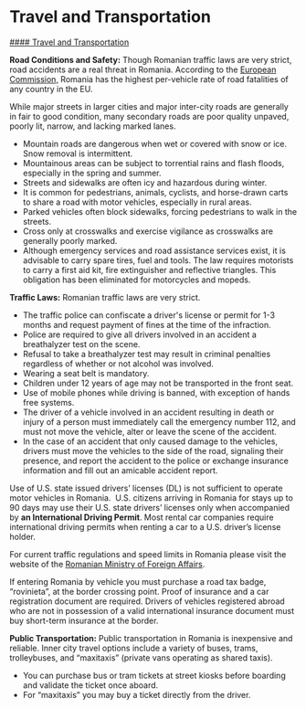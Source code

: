 # Travel and Transportation

[#### Travel and Transportation](javascript:void(0); "Travel and Transportation")

**Road Conditions and Safety:** Though Romanian traffic laws are very strict, road accidents are a real threat in Romania. According to the [European Commission,](https://road-safety.transport.ec.europa.eu/news-events/news/road-safety-eu-fatalities-2021-remain-well-below-pre-pandemic-level-2022-03-28_en) Romania has the highest per-vehicle rate of road fatalities of any country in the EU.

While major streets in larger cities and major inter-city roads are generally in fair to good condition, many secondary roads are poor quality unpaved, poorly lit, narrow, and lacking marked lanes.

* Mountain roads are dangerous when wet or covered with snow or ice. Snow removal is intermittent.
* Mountainous areas can be subject to torrential rains and flash floods, especially in the spring and summer.
* Streets and sidewalks are often icy and hazardous during winter.
* It is common for pedestrians, animals, cyclists, and horse-drawn carts to share a road with motor vehicles, especially in rural areas.
* Parked vehicles often block sidewalks, forcing pedestrians to walk in the streets.
* Cross only at crosswalks and exercise vigilance as crosswalks are generally poorly marked.
* Although emergency services and road assistance services exist, it is advisable to carry spare tires, fuel and tools. The law requires motorists to carry a first aid kit, fire extinguisher and reflective triangles. This obligation has been eliminated for motorcycles and mopeds.

**Traffic Laws:** Romanian traffic laws are very strict.

* The traffic police can confiscate a driver's license or permit for 1-3 months and request payment of fines at the time of the infraction.
* Police are required to give all drivers involved in an accident a breathalyzer test on the scene.
* Refusal to take a breathalyzer test may result in criminal penalties regardless of whether or not alcohol was involved.
* Wearing a seat belt is mandatory.
* Children under 12 years of age may not be transported in the front seat.
* Use of mobile phones while driving is banned, with exception of hands free systems.
* The driver of a vehicle involved in an accident resulting in death or injury of a person must immediately call the emergency number 112, and must not move the vehicle, alter or leave the scene of the accident.
* In the case of an accident that only caused damage to the vehicles, drivers must move the vehicles to the side of the road, signaling their presence, and report the accident to the police or exchange insurance information and fill out an amicable accident report.

Use of U.S. state issued drivers’ licenses (DL) is not sufficient to operate motor vehicles in Romania.  U.S. citizens arriving in Romania for stays up to 90 days may use their U.S. state drivers’ licenses only when accompanied by **an International Driving Permit**. Most rental car companies require international driving permits when renting a car to a U.S. driver’s license holder.

For current traffic regulations and speed limits in Romania please visit the website of the [Romanian Ministry of Foreign Affairs](http://www.mae.ro/en/node/2084).

If entering Romania by vehicle you must purchase a road tax badge, “rovinieta”, at the border crossing point. Proof of insurance and a car registration document are required. Drivers of vehicles registered abroad who are not in possession of a valid international insurance document must buy short-term insurance at the border.

**Public Transportation:** Public transportation in Romania is inexpensive and reliable. Inner city travel options include a variety of buses, trams, trolleybuses, and “maxitaxis” (private vans operating as shared taxis).

* You can purchase bus or tram tickets at street kiosks before boarding and validate the ticket once aboard.
* For “maxitaxis” you may buy a ticket directly from the driver.